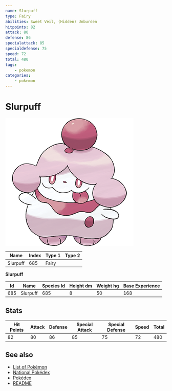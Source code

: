 ```yaml
---
name: Slurpuff
type: Fairy
abilities: Sweet Veil, (Hidden) Unburden
hitpoints: 82
attack: 80
defense: 86
specialattack: 85
specialdefense: 75
speed: 72
total: 480
tags:
    - pokemon
categories:
    - pokemon
---
```


# Slurpuff


![Slurpuff](images/685.png)

| **Name** | **Index** | **Type 1** | **Type 2** |
|----|----|----|----|
| Slurpuff | 685 | Fairy  |  |

**Slurpuff** 




| **Id** | **Name** | **Species Id** | **Height dm** | **Weight hg** | **Base Experience** |
|--------|----------|----------------|------------|------------|---------------------|
| 685 | Slurpuff | 685 | 8 | 50 | 168 |



## Stats

| **Hit Points** | **Attack** | **Defense** | **Special Attack** | **Special Defense** | **Speed** | **Total** |
|----------------|------------|-------------|--------------------|---------------------|-----------|-----------|
| 82 | 80 | 86 | 85 | 75 | 72 | 480 |

## See also

- [List of Pokémon](../pokemon.md)
- [National Pokédex](../national_pokedex.md)
- [Pokédex](../pokedex.md)
- [README](../README.md)
